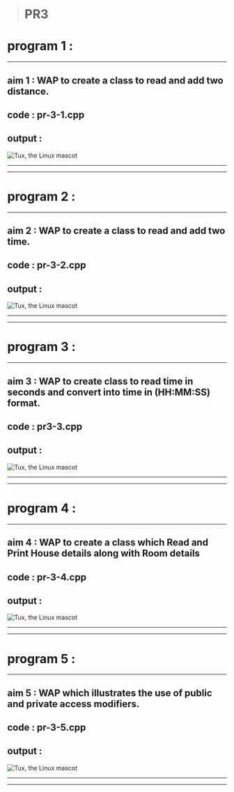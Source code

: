 > # PR3

# program 1 :
---
## aim 1 : WAP to create a class to read and add two distance.

## code : pr-3-1.cpp

## output : 
 ![Tux, the Linux mascot]()

---
___
# program 2 :
---
## aim 2 : WAP to create a class to read and add two time.

## code : pr-3-2.cpp

## output : 
 ![Tux, the Linux mascot]()
 
 ---
 ---
 
# program 3 :
---
## aim 3 : WAP to create class to read time in seconds and convert into time in (HH:MM:SS) format.

## code : pr3-3.cpp

## output : 
 ![Tux, the Linux mascot]()
 
 ---
 ---
 
# program 4 :
---
## aim 4 : WAP to create a class which Read and Print House details along with Room details

## code : pr-3-4.cpp

## output : 
 ![Tux, the Linux mascot]()
 
 ---
 ---

# program 5 :
---
## aim 5 : WAP which illustrates the use of public and private access modifiers.

## code : pr-3-5.cpp

## output : 
 ![Tux, the Linux mascot]()
 
 ---
 ---
